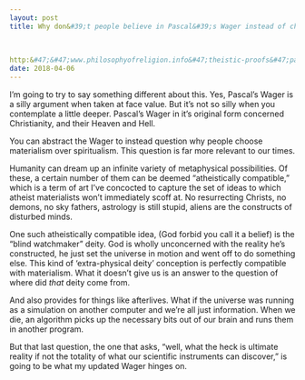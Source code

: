 ```yaml
---
layout: post
title: Why don&#39;t people believe in Pascal&#39;s Wager instead of choosing atheism?
    
        
    
http:&#47;&#47;www.philosophyofreligion.info&#47;theistic-proofs&#47;pascals-wager&#47;
date: 2018-04-06
---
```


<p>I’m going to try to say something different about this. Yes, Pascal’s Wager is a silly argument when taken at face value. But it’s not so silly when you contemplate a little deeper. Pascal’s Wager in it’s original form concerned Christianity, and their Heaven and Hell.</p><p>You can abstract the Wager to instead question why people choose materialism over spiritualism. This question is far more relevant to our times.</p><p>Humanity can dream up an infinite variety of metaphysical possibilities. Of these, a certain number of them can be deemed “atheistically compatible,” which is a term of art I’ve concocted to capture the set of ideas to which atheist materialists won’t immediately scoff at. No resurrecting Christs, no demons, no sky fathers, astrology is still stupid, aliens are the constructs of disturbed minds.</p><p>One such atheistically compatible idea, (God forbid you call it a belief) is the “blind watchmaker” deity. God is wholly unconcerned with the reality he’s constructed, he just set the universe in motion and went off to do something else. This kind of ‘extra-physical deity’ conception is perfectly compatible with materialism. What it doesn’t give us is an answer to the question of where did <i>that</i> deity come from.</p><p>And also provides for things like afterlives. What if the universe was running as a simulation on another computer and we’re all just information. When we die, an algorithm picks up the necessary bits out of our brain and runs them in another program.</p><p>But that last question, the one that asks, “well, what the heck is ultimate reality if not the totality of what our scientific instruments can discover,” is going to be what my updated Wager hinges on.</p>
